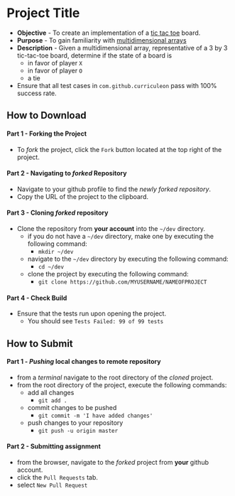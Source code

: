 


# Project Title

* **Objective** - To create an implementation of a [tic tac toe](https://en.wikipedia.org/wiki/Tic-tac-toe) board.
* **Purpose** - To gain familiarity with [multidimensional arrays](https://www.geeksforgeeks.org/multidimensional-arrays-in-java/)
* **Description** - Given a multidimensional array, representative of a 3 by 3 tic-tac-toe board, determine if the state of a board is
	* in favor of player `X`
	* in favor of player `O`
	* a tie
* Ensure that all test cases in `com.github.curriculeon` pass with 100% success rate. 





## How to Download

#### Part 1 - Forking the Project
* To _fork_ the project, click the `Fork` button located at the top right of the project.


#### Part 2 - Navigating to _forked_ Repository
* Navigate to your github profile to find the _newly forked repository_.
* Copy the URL of the project to the clipboard.

#### Part 3 - Cloning _forked_ repository
* Clone the repository from **your account** into the `~/dev` directory.
  * if you do not have a `~/dev` directory, make one by executing the following command:
    * `mkdir ~/dev`
  * navigate to the `~/dev` directory by executing the following command:
    * `cd ~/dev`
  * clone the project by executing the following command:
    * `git clone https://github.com/MYUSERNAME/NAMEOFPROJECT`

#### Part 4 - Check Build
* Ensure that the tests run upon opening the project.
    * You should see `Tests Failed: 99 of 99 tests`







## How to Submit

#### Part 1 -  _Pushing_ local changes to remote repository
* from a _terminal_ navigate to the root directory of the _cloned_ project.
* from the root directory of the project, execute the following commands:
    * add all changes
      * `git add .`
    * commit changes to be pushed
      * `git commit -m 'I have added changes'`
    * push changes to your repository
      * `git push -u origin master`

#### Part 2 - Submitting assignment
* from the browser, navigate to the _forked_ project from **your** github account.
* click the `Pull Requests` tab.
* select `New Pull Request`
